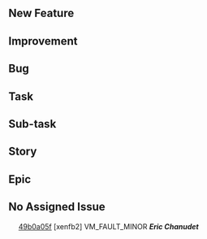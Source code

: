 ## New Feature
## Improvement
## Bug
## Task
## Sub-task
## Story
## Epic
## No Assigned Issue
&nbsp;&nbsp;&nbsp;&nbsp; [49b0a05f](https://github.com/OpenXT/xenfb2/commit/49b0a05fbfb4d5644f75c48156905df66081dc81) [xenfb2] VM_FAULT_MINOR **_Eric Chanudet_**    
